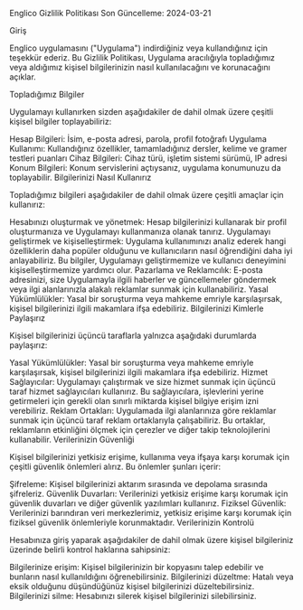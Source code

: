 Englico Gizlilik Politikası
Son Güncelleme: 2024-03-21

Giriş

Englico uygulamasını ("Uygulama") indirdiğiniz veya kullandığınız için teşekkür ederiz. Bu Gizlilik Politikası, Uygulama aracılığıyla topladığımız veya aldığımız kişisel bilgilerinizin nasıl kullanılacağını ve korunacağını açıklar.

Topladığımız Bilgiler

Uygulamayı kullanırken sizden aşağıdakiler de dahil olmak üzere çeşitli kişisel bilgiler toplayabiliriz:

Hesap Bilgileri: İsim, e-posta adresi, parola, profil fotoğrafı
Uygulama Kullanımı: Kullandığınız özellikler, tamamladığınız dersler, kelime ve gramer testleri puanları
Cihaz Bilgileri: Cihaz türü, işletim sistemi sürümü, IP adresi
Konum Bilgileri: Konum servislerini açtıysanız, uygulama konumunuzu da toplayabilir.
Bilgilerinizi Nasıl Kullanırız

Topladığımız bilgileri aşağıdakiler de dahil olmak üzere çeşitli amaçlar için kullanırız:

Hesabınızı oluşturmak ve yönetmek: Hesap bilgilerinizi kullanarak bir profil oluşturmanıza ve Uygulamayı kullanmanıza olanak tanırız.
Uygulamayı geliştirmek ve kişiselleştirmek: Uygulama kullanımınızı analiz ederek hangi özelliklerin daha popüler olduğunu ve kullanıcıların nasıl öğrendiğini daha iyi anlayabiliriz. Bu bilgiler, Uygulamayı geliştirmemize ve kullanıcı deneyimini kişiselleştirmemize yardımcı olur.
Pazarlama ve Reklamcılık: E-posta adresinizi, size Uygulamayla ilgili haberler ve güncellemeler göndermek veya ilgi alanlarınızla alakalı reklamlar sunmak için kullanabiliriz.
Yasal Yükümlülükler: Yasal bir soruşturma veya mahkeme emriyle karşılaşırsak, kişisel bilgilerinizi ilgili makamlara ifşa edebiliriz.
Bilgilerinizi Kimlerle Paylaşırız

Kişisel bilgilerinizi üçüncü taraflarla yalnızca aşağıdaki durumlarda paylaşırız:

Yasal Yükümlülükler: Yasal bir soruşturma veya mahkeme emriyle karşılaşırsak, kişisel bilgilerinizi ilgili makamlara ifşa edebiliriz.
Hizmet Sağlayıcılar: Uygulamayı çalıştırmak ve size hizmet sunmak için üçüncü taraf hizmet sağlayıcıları kullanırız. Bu sağlayıcılara, işlevlerini yerine getirmeleri için gerekli olan sınırlı miktarda kişisel bilgiye erişim izni verebiliriz.
Reklam Ortakları: Uygulamada ilgi alanlarınıza göre reklamlar sunmak için üçüncü taraf reklam ortaklarıyla çalışabiliriz. Bu ortaklar, reklamların etkinliğini ölçmek için çerezler ve diğer takip teknolojilerini kullanabilir.
Verilerinizin Güvenliği

Kişisel bilgilerinizi yetkisiz erişime, kullanıma veya ifşaya karşı korumak için çeşitli güvenlik önlemleri alırız. Bu önlemler şunları içerir:

Şifreleme: Kişisel bilgilerinizi aktarım sırasında ve depolama sırasında şifreleriz.
Güvenlik Duvarları: Verilerinizi yetkisiz erişime karşı korumak için güvenlik duvarları ve diğer güvenlik yazılımları kullanırız.
Fiziksel Güvenlik: Verilerinizi barındıran veri merkezlerimiz, yetkisiz erişime karşı korumak için fiziksel güvenlik önlemleriyle korunmaktadır.
Verilerinizin Kontrolü

Hesabınıza giriş yaparak aşağıdakiler de dahil olmak üzere kişisel bilgileriniz üzerinde belirli kontrol haklarına sahipsiniz:

Bilgilerinize erişim: Kişisel bilgilerinizin bir kopyasını talep edebilir ve bunların nasıl kullanıldığını öğrenebilirsiniz.
Bilgilerinizi düzeltme: Hatalı veya eksik olduğunu düşündüğünüz kişisel bilgilerinizi düzeltebilirsiniz.
Bilgilerinizi silme: Hesabınızı silerek kişisel bilgilerinizi silebilirsiniz.
